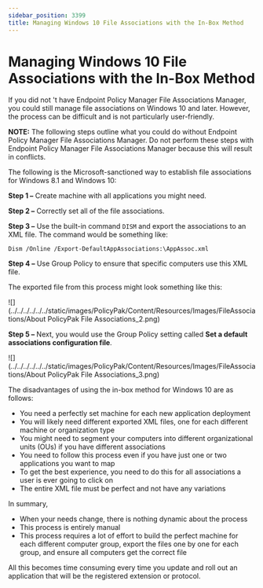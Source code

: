 ```yaml
---
sidebar_position: 3399
title: Managing Windows 10 File Associations with the In-Box Method
---
```


# Managing Windows 10 File Associations with the In-Box Method

If you did not 't have Endpoint Policy Manager File Associations Manager, you could still manage file associations on Windows 10 and later. However, the process can be difficult and is not particularly user-friendly.

**NOTE:** The following steps outline what you could do without Endpoint Policy Manager File Associations Manager. Do not perform these steps with Endpoint Policy Manager File Associations Manager because this will result in conflicts.

The following is the Microsoft-sanctioned way to establish file associations for Windows 8.1 and Windows 10:

**Step 1 –** Create machine with all applications you might need.

**Step 2 –** Correctly set all of the file associations.

**Step 3 –** Use the built-in command `DISM` and export the associations to an XML file. The command would be something like:

```
Dism /Online /Export-DefaultAppAssociations:\AppAssoc.xml
```
**Step 4 –** Use Group Policy to ensure that specific computers use this XML file.

The exported file from this process might look something like this:

![](../../../../../../static/images/PolicyPak/Content/Resources/Images/FileAssociations/About PolicyPak File Associations_2.png)

**Step 5 –** Next, you would use the Group Policy setting called **Set a default associations configuration file**.

![](../../../../../../static/images/PolicyPak/Content/Resources/Images/FileAssociations/About PolicyPak File Associations_3.png)

The disadvantages of using the in-box method for Windows 10 are as follows:

* You need a perfectly set machine for each new application deployment
* You will likely need different exported XML files, one for each different machine or organization type
* You might need to segment your computers into different organizational units (OUs) if you have different associations
* You need to follow this process even if you have just one or two applications you want to map
* To get the best experience, you need to do this for all associations a user is ever going to click on
* The entire XML file must be perfect and not have any variations

In summary,

* When your needs change, there is nothing dynamic about the process
* This process is entirely manual
* This process requires a lot of effort to build the perfect machine for each different computer group, export the files one by one for each group, and ensure all computers get the correct file

All this becomes time consuming every time you update and roll out an application that will be the registered extension or protocol.